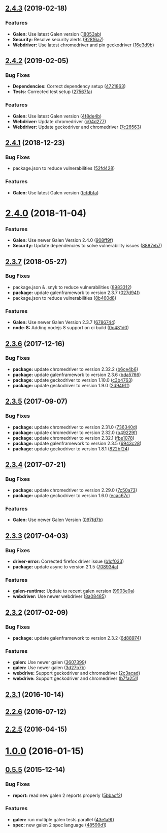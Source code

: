 ## [2.4.3](https://github.com/hypery2k/grunt-galenframework/compare/v2.4.2...v2.4.3) (2019-02-18)


### Features

* **Galen:** Use latest Galen version ([18053ab](https://github.com/hypery2k/grunt-galenframework/commit/18053ab))
* **Security:** Resolve security alerts ([928f6a7](https://github.com/hypery2k/grunt-galenframework/commit/928f6a7))
* **Webdriver:** Use latest chromedriver and pin geckodriver ([16e3d9b](https://github.com/hypery2k/grunt-galenframework/commit/16e3d9b))



## [2.4.2](https://github.com/hypery2k/grunt-galenframework/compare/v2.4.1...v2.4.2) (2019-02-05)


### Bug Fixes

* **Dependencies:** Correct dependency setup ([4721863](https://github.com/hypery2k/grunt-galenframework/commit/4721863))
* **Tests:** Corrected test setup ([27567fa](https://github.com/hypery2k/grunt-galenframework/commit/27567fa))


### Features

* **Galen:** Use latest Galen version ([4f8de4b](https://github.com/hypery2k/grunt-galenframework/commit/4f8de4b))
* **Webdriver:** Update chromedriver ([c04d277](https://github.com/hypery2k/grunt-galenframework/commit/c04d277))
* **Webdriver:** Update geckodriver and chromedriver ([7c26563](https://github.com/hypery2k/grunt-galenframework/commit/7c26563))



## [2.4.1](https://github.com/hypery2k/grunt-galenframework/compare/v2.4.0...v2.4.1) (2018-12-23)


### Bug Fixes

* package.json to reduce vulnerabilities ([52fd428](https://github.com/hypery2k/grunt-galenframework/commit/52fd428))


### Features

* **Galen:** Use latest Galen version ([fcfdbfa](https://github.com/hypery2k/grunt-galenframework/commit/fcfdbfa))



# [2.4.0](https://github.com/hypery2k/grunt-galenframework/compare/v2.3.7...v2.4.0) (2018-11-04)


### Features

* **Galen:** Use newer Galen Version 2.4.0 ([908ff9f](https://github.com/hypery2k/grunt-galenframework/commit/908ff9f))
* **Security:** Update dependencies to solve vulnerability issues ([8887eb7](https://github.com/hypery2k/grunt-galenframework/commit/8887eb7))



## [2.3.7](https://github.com/hypery2k/grunt-galenframework/compare/v2.3.6...v2.3.7) (2018-05-27)


### Bug Fixes

* package.json & .snyk to reduce vulnerabilities ([8983312](https://github.com/hypery2k/grunt-galenframework/commit/8983312))
* **package:** update galenframework to version 2.3.7 ([027d94f](https://github.com/hypery2k/grunt-galenframework/commit/027d94f))
* package.json to reduce vulnerabilities ([8b460d8](https://github.com/hypery2k/grunt-galenframework/commit/8b460d8))


### Features

* **Galen:** Use newer Galen Version 2.3.7 ([6786744](https://github.com/hypery2k/grunt-galenframework/commit/6786744))
* **node-8:** Adding nodejs 8 support on ci build ([0c481d0](https://github.com/hypery2k/grunt-galenframework/commit/0c481d0))



## [2.3.6](https://github.com/hypery2k/grunt-galenframework/compare/v2.3.5...v2.3.6) (2017-12-16)


### Bug Fixes

* **package:** update chromedriver to version 2.32.2 ([b6ce4b6](https://github.com/hypery2k/grunt-galenframework/commit/b6ce4b6))
* **package:** update galenframework to version 2.3.6 ([bda5766](https://github.com/hypery2k/grunt-galenframework/commit/bda5766))
* **package:** update geckodriver to version 1.10.0 ([c3b4763](https://github.com/hypery2k/grunt-galenframework/commit/c3b4763))
* **package:** update geckodriver to version 1.9.0 ([2d9491f](https://github.com/hypery2k/grunt-galenframework/commit/2d9491f))



## [2.3.5](https://github.com/hypery2k/grunt-galenframework/compare/v2.3.4...v2.3.5) (2017-09-07)


### Bug Fixes

* **package:** update chromedriver to version 2.31.0 ([736340d](https://github.com/hypery2k/grunt-galenframework/commit/736340d))
* **package:** update chromedriver to version 2.32.0 ([b49229f](https://github.com/hypery2k/grunt-galenframework/commit/b49229f))
* **package:** update chromedriver to version 2.32.1 ([fbe1078](https://github.com/hypery2k/grunt-galenframework/commit/fbe1078))
* **package:** update galenframework to version 2.3.5 ([6943c28](https://github.com/hypery2k/grunt-galenframework/commit/6943c28))
* **package:** update geckodriver to version 1.8.1 ([822bf24](https://github.com/hypery2k/grunt-galenframework/commit/822bf24))



## [2.3.4](https://github.com/hypery2k/grunt-galenframework/compare/v2.3.3...v2.3.4) (2017-07-21)


### Bug Fixes

* **package:** update chromedriver to version 2.29.0 ([7c50a73](https://github.com/hypery2k/grunt-galenframework/commit/7c50a73))
* **package:** update geckodriver to version 1.6.0 ([ecac67c](https://github.com/hypery2k/grunt-galenframework/commit/ecac67c))


### Features

* **Galen:** Use newer Galen Version ([097fd7b](https://github.com/hypery2k/grunt-galenframework/commit/097fd7b))



## [2.3.3](https://github.com/hypery2k/grunt-galenframework/compare/v2.3.2...v2.3.3) (2017-04-03)


### Bug Fixes

* **driver-error:** Corrected firefox driver issue ([b1cf033](https://github.com/hypery2k/grunt-galenframework/commit/b1cf033))
* **package:** update async to version 2.1.5 ([708934a](https://github.com/hypery2k/grunt-galenframework/commit/708934a))


### Features

* **galen-runtime:** Update to recent galen version ([9903e0a](https://github.com/hypery2k/grunt-galenframework/commit/9903e0a))
* **webdriver:** Use newer webdriver ([8a08485](https://github.com/hypery2k/grunt-galenframework/commit/8a08485))



## [2.3.2](https://github.com/hypery2k/grunt-galenframework/compare/v2.3.1...v2.3.2) (2017-02-09)


### Bug Fixes

* **package:** update galenframework to version 2.3.2 ([6d88974](https://github.com/hypery2k/grunt-galenframework/commit/6d88974))


### Features

* **galen:** Use newer galen ([3607399](https://github.com/hypery2k/grunt-galenframework/commit/3607399))
* **galen:** Use newer galen ([3d27b7b](https://github.com/hypery2k/grunt-galenframework/commit/3d27b7b))
* **webdrive:** Support geckodriver and chromedriver ([2c3acad](https://github.com/hypery2k/grunt-galenframework/commit/2c3acad))
* **webdrive:** Support geckodriver and chromedriver ([b7fa251](https://github.com/hypery2k/grunt-galenframework/commit/b7fa251))



## [2.3.1](https://github.com/hypery2k/grunt-galenframework/compare/v2.3.0...v2.3.1) (2016-10-14)



## [2.2.6](https://github.com/hypery2k/grunt-galenframework/compare/v2.2.5...v2.2.6) (2016-07-12)



## [2.2.5](https://github.com/hypery2k/grunt-galenframework/compare/v2.2.3...v2.2.5) (2016-04-15)



# [1.0.0](https://github.com/hypery2k/grunt-galenframework/compare/v0.5.5...v1.0.0) (2016-01-15)



## [0.5.5](https://github.com/hypery2k/grunt-galenframework/compare/48599d1...v0.5.5) (2015-12-14)


### Bug Fixes

* **report:** read new galen 2 reports properly ([5bbacf2](https://github.com/hypery2k/grunt-galenframework/commit/5bbacf2))


### Features

* **galen:** run multiple galen tests parallel ([43e1a9f](https://github.com/hypery2k/grunt-galenframework/commit/43e1a9f))
* **spec:** new galen 2 spec language ([48599d1](https://github.com/hypery2k/grunt-galenframework/commit/48599d1))



